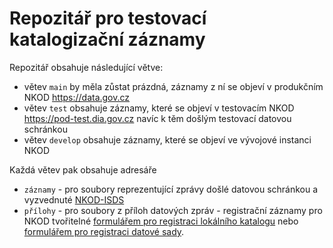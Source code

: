 # Repozitář pro testovací katalogizační záznamy
Repozitář obsahuje následující větve:
- větev `main` by měla zůstat prázdná, záznamy z ní se objeví v produkčním NKOD https://data.gov.cz
- větev `test` obsahuje záznamy, které se objeví v testovacím NKOD https://pod-test.dia.gov.cz navíc k těm došlým testovací datovou schránkou
- větev `develop` obsahuje záznamy, které se objeví ve vývojové instanci NKOD

Každá větev pak obsahuje adresáře
- `záznamy` - pro soubory reprezentující zprávy došlé datovou schránkou a vyzvednuté [NKOD-ISDS](https://github.com/datagov-cz/nkod-isds)
- `přílohy` - pro soubory z příloh datových zpráv - registrační záznamy pro NKOD tvořitelné [formulářem pro registraci lokálního katalogu](https://data.gov.cz/formulář/registrace-lokálního-katalogu) nebo [formulářem pro registraci datové sady](https://data.gov.cz/formulář/registrace-datové-sady).
